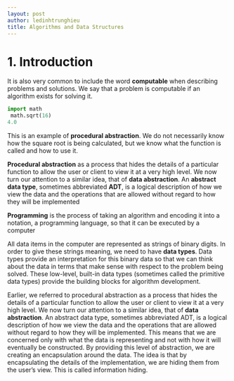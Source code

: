 ```yaml
---
layout: post
author: ledinhtrunghieu
title: Algorithms and Data Structures
---
```

# 1. Introduction

It is also very common to include the word **computable** when describing problems and solutions. We say that a problem is computable if an algorithm exists for solving it.


```py
import math
 math.sqrt(16)
4.0
```


This is an example of **procedural abstraction**. We do not necessarily know how the square root is being calculated, but we know what the function is called and how to use it.

**Procedural abstraction** as a process that hides the details of a particular function to allow the user or client to view it at a very high level. We now turn our attention to a similar idea, that of **data abstraction**. An **abstract data type**, sometimes abbreviated **ADT**, is a logical description of how we view the data and the operations that are allowed without regard to how they will be implemented


**Programming** is the process of taking an algorithm and encoding it into a notation, a programming language, so that it can be executed by a computer

All data items in the computer are represented as strings of binary digits. In order to give these strings meaning, we need to have **data types**. Data types provide an interpretation for this binary data so that we can think about the data in terms that make sense with respect to the problem being solved. These low-level, built-in data types (sometimes called the primitive data types) provide the building blocks for algorithm development.

Earlier, we referred to procedural abstraction as a process that hides the details of a particular function to allow the user or client to view it at a very high level. We now turn our attention to a similar idea, that of **data abstraction**. An abstract data type, sometimes abbreviated ADT, is a logical description of how we view the data and the operations that are allowed without regard to how they will be implemented. This means that we are concerned only with what the data is representing and not with how it will eventually be constructed. By providing this level of abstraction, we are creating an encapsulation around the data. The idea is that by encapsulating the details of the implementation, we are hiding them from the user’s view. This is called information hiding.


